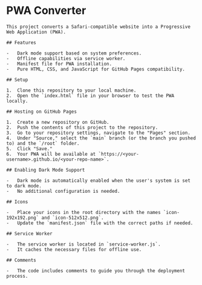 # PWA Converter

    This project converts a Safari-compatible website into a Progressive Web Application (PWA).

    ## Features

    -   Dark mode support based on system preferences.
    -   Offline capabilities via service worker.
    -   Manifest file for PWA installation.
    -   Pure HTML, CSS, and JavaScript for GitHub Pages compatibility.

    ## Setup

    1.  Clone this repository to your local machine.
    2.  Open the `index.html` file in your browser to test the PWA locally.

    ## Hosting on GitHub Pages

    1.  Create a new repository on GitHub.
    2.  Push the contents of this project to the repository.
    3.  Go to your repository settings, navigate to the "Pages" section.
    4.  Under "Source," select the `main` branch (or the branch you pushed to) and the `/root` folder.
    5.  Click "Save."
    6.  Your PWA will be available at `https://<your-username>.github.io/<your-repo-name>`.

    ## Enabling Dark Mode Support

    -   Dark mode is automatically enabled when the user's system is set to dark mode.
    -   No additional configuration is needed.

    ## Icons

    -   Place your icons in the root directory with the names `icon-192x192.png` and `icon-512x512.png`.
    -   Update the `manifest.json` file with the correct paths if needed.

    ## Service Worker

    -   The service worker is located in `service-worker.js`.
    -   It caches the necessary files for offline use.

    ## Comments

    -   The code includes comments to guide you through the deployment process.
